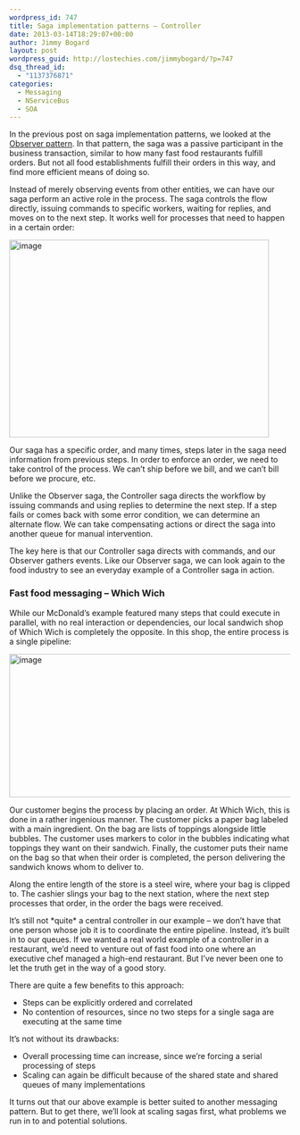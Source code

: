 ```yaml
---
wordpress_id: 747
title: Saga implementation patterns – Controller
date: 2013-03-14T18:29:07+00:00
author: Jimmy Bogard
layout: post
wordpress_guid: http://lostechies.com/jimmybogard/?p=747
dsq_thread_id:
  - "1137376871"
categories:
  - Messaging
  - NServiceBus
  - SOA
---
```

In the previous post on saga implementation patterns, we looked at the [Observer pattern](https://lostechies.com/jimmybogard/2013/03/11/saga-implementation-patterns-observer/). In that pattern, the saga was a passive participant in the business transaction, similar to how many fast food restaurants fulfill orders. But not all food establishments fulfill their orders in this way, and find more efficient means of doing so.

Instead of merely observing events from other entities, we can have our saga perform an active role in the process. The saga controls the flow directly, issuing commands to specific workers, waiting for replies, and moves on to the next step. It works well for processes that need to happen in a certain order:

[<img title="image" style="border-top: 0px; border-right: 0px; background-image: none; border-bottom: 0px; padding-top: 0px; padding-left: 0px; border-left: 0px; display: inline; padding-right: 0px" border="0" alt="image" src="https://lostechies.com/content/jimmybogard/uploads/2013/03/image_thumb3.png" width="465" height="354" />](https://lostechies.com/content/jimmybogard/uploads/2013/03/image3.png)

Our saga has a specific order, and many times, steps later in the saga need information from previous steps. In order to enforce an order, we need to take control of the process. We can’t ship before we bill, and we can’t bill before we procure, etc.

Unlike the Observer saga, the Controller saga directs the workflow by issuing commands and using replies to determine the next step. If a step fails or comes back with some error condition, we can determine an alternate flow. We can take compensating actions or direct the saga into another queue for manual intervention.

The key here is that our Controller saga directs with commands, and our Observer gathers events. Like our Observer saga, we can look again to the food industry to see an everyday example of a Controller saga in action.

### Fast food messaging – Which Wich

While our McDonald’s example featured many steps that could execute in parallel, with no real interaction or dependencies, our local sandwich shop of Which Wich is completely the opposite. In this shop, the entire process is a single pipeline:

[<img title="image" style="border-top: 0px; border-right: 0px; background-image: none; border-bottom: 0px; padding-top: 0px; padding-left: 0px; border-left: 0px; display: inline; padding-right: 0px" border="0" alt="image" src="https://lostechies.com/content/jimmybogard/uploads/2013/03/image_thumb4.png" width="607" height="257" />](https://lostechies.com/content/jimmybogard/uploads/2013/03/image4.png)

Our customer begins the process by placing an order. At Which Wich, this is done in a rather ingenious manner. The customer picks a paper bag labeled with a main ingredient. On the bag are lists of toppings alongside little bubbles. The customer uses markers to color in the bubbles indicating what toppings they want on their sandwich. Finally, the customer puts their name on the bag so that when their order is completed, the person delivering the sandwich knows whom to deliver to.

Along the entire length of the store is a steel wire, where your bag is clipped to. The cashier slings your bag to the next station, where the next step processes that order, in the order the bags were received.

It’s still not \*quite\* a central controller in our example – we don’t have that one person whose job it is to coordinate the entire pipeline. Instead, it’s built in to our queues. If we wanted a real world example of a controller in a restaurant, we’d need to venture out of fast food into one where an executive chef managed a high-end restaurant. But I’ve never been one to let the truth get in the way of a good story.

There are quite a few benefits to this approach:

  * Steps can be explicitly ordered and correlated
  * No contention of resources, since no two steps for a single saga are executing at the same time

It’s not without its drawbacks:

  * Overall processing time can increase, since we’re forcing a serial processing of steps
  * Scaling can again be difficult because of the shared state and shared queues of many implementations

It turns out that our above example is better suited to another messaging pattern. But to get there, we’ll look at scaling sagas first, what problems we run in to and potential solutions.